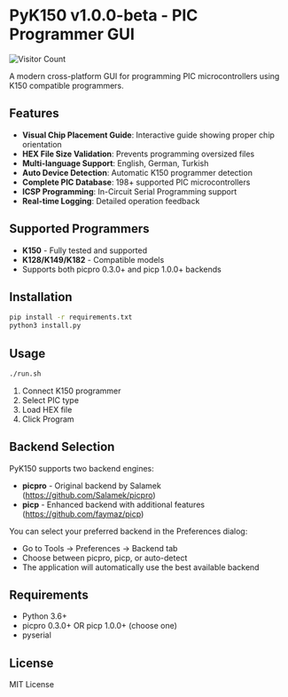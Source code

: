 # PyK150 v1.0.0-beta - PIC Programmer GUI

![Visitor Count](https://visitor-badge.laobi.icu/badge?page_id=faymaz.PyK150)

A modern cross-platform GUI for programming PIC microcontrollers using K150 compatible programmers.

## Features

- **Visual Chip Placement Guide**: Interactive guide showing proper chip orientation
- **HEX File Size Validation**: Prevents programming oversized files
- **Multi-language Support**: English, German, Turkish
- **Auto Device Detection**: Automatic K150 programmer detection
- **Complete PIC Database**: 198+ supported PIC microcontrollers
- **ICSP Programming**: In-Circuit Serial Programming support
- **Real-time Logging**: Detailed operation feedback

## Supported Programmers

- **K150** - Fully tested and supported
- **K128/K149/K182** - Compatible models
- Supports both picpro 0.3.0+ and picp 1.0.0+ backends

## Installation

```bash
pip install -r requirements.txt
python3 install.py
```

## Usage

```bash
./run.sh
```

1. Connect K150 programmer
2. Select PIC type
3. Load HEX file
4. Click Program

## Backend Selection

PyK150 supports two backend engines:

- **picpro** - Original backend by Salamek (https://github.com/Salamek/picpro)
- **picp** - Enhanced backend with additional features (https://github.com/faymaz/picp)

You can select your preferred backend in the Preferences dialog:
- Go to Tools → Preferences → Backend tab
- Choose between picpro, picp, or auto-detect
- The application will automatically use the best available backend

## Requirements

- Python 3.6+
- picpro 0.3.0+ OR picp 1.0.0+ (choose one)
- pyserial

## License

MIT License
